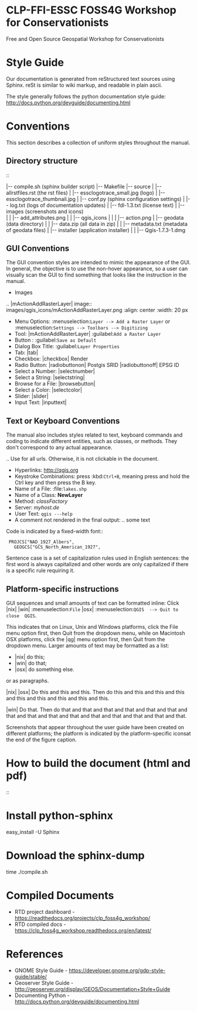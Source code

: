 CLP-FFI-ESSC FOSS4G Workshop for Conservationists
===============================================

Free and Open Source Geospatial Workshop for Conservationists 


Style Guide 
=================

Our documentation is generated from reStructured text
sources using Sphinx. reSt is similar to wiki markup, and readable in
plain ascii.

The style generally follows the python documentation style guide: 
http://docs.python.org/devguide/documenting.html

Conventions
======================

This section describes a collection of uniform styles throughout the manual.

Directory structure
------------------------
::

 |-- compile.sh (sphinx builder script)
 |-- Makefile
 |-- source
 |   |-- allrstfiles.rst (the rst files)
 |   |-- essclogotrace_small.jpg (logo)
 |   |-- essclogotrace_thumbnail.jpg
 |   |-- conf.py  (sphinx configuration settings)
 |   |-- log.txt (logs of documentation updates)
 |   |-- fdl-1.3.txt (license text)
 |   |-- images (screenshots and icons)  
 |   |   |-- add_attributes.png
 |   |   |-- qgis_icons
 |   |   |  |-- action.png
 |   |-- geodata (data directory)
 |   |   |-- data.zip (all data in zip)
 |   |   |-- metadata.txt (metadata of geodata files)
 |   |-- installer (application installer)
 |   |   |-- Qgis-1.7.3-1.dmg


GUI Conventions
-----------------------

The GUI convention styles are intended to mimic the appearance of the GUI. In 
general, the objective is to use the non-hover appearance, so a user can 
visually scan the GUI to find something that looks like the instruction in 
the manual.

* Images

.. |mActionAddRasterLayer| image:: images/qgis_icons/mActionAddRasterLayer.png
   :align: center
   :width: 20 px

*  Menu Options: :menuselection:`Layer --> Add a Raster Layer` or 
   :menuselection:`Settings --> Toolbars --> Digitizing`
*  Tool: |mActionAddRasterLayer| :guilabel:`Add a Raster Layer`
*  Button : :guilabel:`Save as Default`
*  Dialog Box Title: :guilabel:`Layer Properties`
*  Tab: |tab|
*  Checkbox: |checkbox| Render
*  Radio Button:  |radiobuttonon| Postgis SRID |radiobuttonoff| EPSG ID
*  Select a Number: |selectnumber|
*  Select a String: |selectstring|
*  Browse for a File: |browsebutton|
*  Select a Color: |selectcolor|
*  Slider: |slider|
*  Input Text: |inputtext|

Text or Keyboard Conventions
-------------------------------

The manual also includes styles related to text, keyboard commands and coding 
to indicate different entities, such as classes, or methods. They don't 
correspond to any actual appearance.

.. Use for all urls. Otherwise, it is not clickable in the document.

*  Hyperlinks: http://qgis.org
*  Keystroke Combinations: press :kbd:`Ctrl+B`, meaning press and hold the Ctrl key and then press the B key.
*  Name of a File: :file:`lakes.shp`
*  Name of a Class: **NewLayer**
*  Method: *classFactory*
*  Server: *myhost.de*
*  User Text: ``qgis ---help``
*  A comment not rendered in the final output: .. some text

Code is indicated by a fixed-width font::
     
     PROJCS["NAD_1927_Albers",
       GEOGCS["GCS_North_American_1927",


Sentence case is a set of capitalization rules used in English sentences: 
the first word is always capitalized and other words are only capitalized if 
there is a specific rule requiring it.

 
Platform-specific instructions
---------------------------------------

GUI sequences and small amounts of text can be formatted inline: Click 
|nix| |win| :menuselection:`File` |osx| :menuselection:`QGIS  --> Quit to close 
QGIS`.

This indicates that on Linux, Unix and Windows platforms, click the File menu 
option first, then Quit from the dropdown menu, while on Macintosh OSX platforms,
click the |qg| menu option first, then Quit from the dropdown menu. Larger 
amounts of text may be formatted as a list:

*  |nix| do this;
*  |win| do that;
*  |osx| do something else.

or as paragraphs.

|nix| |osx| Do this and this and this. Then do this and this and this and this 
and this and this and this and this and this.

|win| Do that. Then do that and that and that and that and that and that and 
that and that and that and that and that and that and that and that and that.

Screenshots that appear throughout the user guide have been created on different 
platforms; the platform is indicated by the platform-specific iconsat the end of 
the figure caption.


How to build the document (html and pdf)
=============================================

::
  # Install python-sphinx
  easy_install -U Sphinx

  # Download the sphinx-dump
  time ./compile.sh 


Compiled Documents
=====================

* RTD project dashboard - https://readthedocs.org/projects/clp_foss4g_workshop/
* RTD compiled docs - https://clp_foss4g_workshop.readthedocs.org/en/latest/

References
==============
 * GNOME Style Guide - https://developer.gnome.org/gdp-style-guide/stable/
 * Geoserver Style Guide - http://geoserver.org/display/GEOS/Documentation+Style+Guide
 * Documenting Python - http://docs.python.org/devguide/documenting.html 


